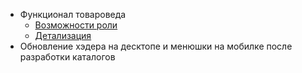 - Функционал товароведа
	- [Возможности роли](Возможности%20ролей%20пользователей/✨Товаровед.md)
	- [Детализация](Админка/Детализация%20функционала/✨Товаровед.md)
- Обновление хэдера на десктопе и менюшки на мобилке после разработки каталогов
